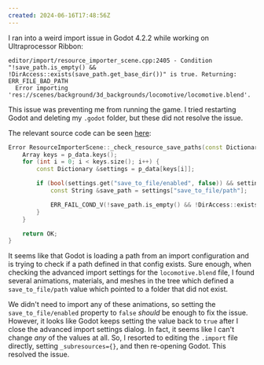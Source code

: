 ```yaml
---
created: 2024-06-16T17:48:56Z
---
```


I ran into a weird import issue in Godot 4.2.2 while working on Ultraprocessor Ribbon:

```
editor/import/resource_importer_scene.cpp:2405 - Condition "!save_path.is_empty() && !DirAccess::exists(save_path.get_base_dir())" is true. Returning: ERR_FILE_BAD_PATH
  Error importing 'res://scenes/background/3d_backgrounds/locomotive/locomotive.blend'.
```

This issue was preventing me from running the game. I tried restarting Godot and deleting my `.godot` folder, but these did not resolve the issue.

The relevant source code can be seen [here](https://github.com/godotengine/godot/blob/4.2.2-stable/editor/import/resource_importer_scene.cpp#L2397-L2410):

```cpp
Error ResourceImporterScene::_check_resource_save_paths(const Dictionary &p_data) {
	Array keys = p_data.keys();
	for (int i = 0; i < keys.size(); i++) {
		const Dictionary &settings = p_data[keys[i]];

		if (bool(settings.get("save_to_file/enabled", false)) && settings.has("save_to_file/path")) {
			const String &save_path = settings["save_to_file/path"];

			ERR_FAIL_COND_V(!save_path.is_empty() && !DirAccess::exists(save_path.get_base_dir()), ERR_FILE_BAD_PATH);
		}
	}

	return OK;
}
```

It seems like that Godot is loading a path from an import configuration and is trying to check if a path defined in that config exists. Sure enough, when checking the advanced import settings for the `locomotive.blend` file, I found several animations, materials, and meshes in the tree which defined a `save_to_file/path` value which pointed to a folder that did not exist.

We didn't need to import any of these animations, so setting the `save_to_file/enabled` property to `false` _should_ be enough to fix the issue. However, it looks like Godot keeps setting the value back to `true` after I close the advanced import settings dialog. In fact, it seems like I can't change _any_ of the values at all. So, I resorted to editing the `.import` file directly, setting `_subresources={}`, and then re-opening Godot. This resolved the issue.
